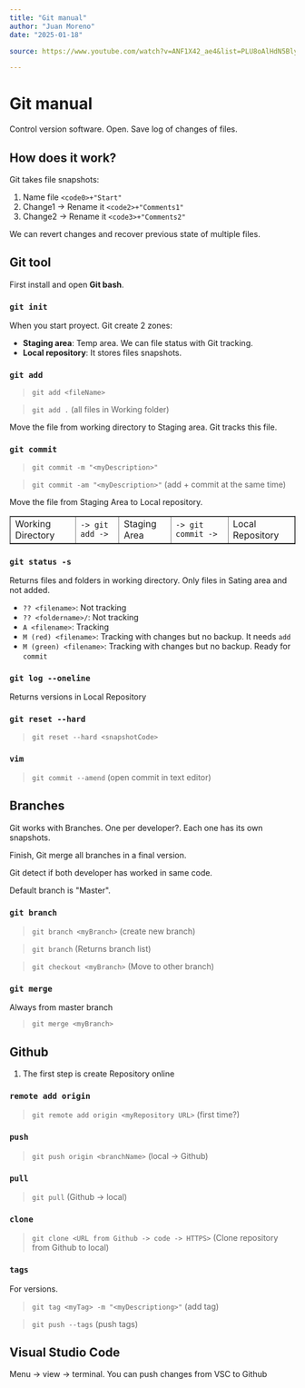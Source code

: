 ```yaml
---
title: "Git manual"
author: "Juan Moreno"
date: "2025-01-18"

source: https://www.youtube.com/watch?v=ANF1X42_ae4&list=PLU8oAlHdN5BlyaPFiNQcV0xDqy0eR35aU<

---
```


# Git manual
Control version software. Open. Save log of changes of files.

## How does it work?

Git takes file snapshots:

1. Name file ```<code0>+"Start"```
2. Change1 -> Rename it ```<code2>+"Comments1"```
3. Change2 -> Rename it ```<code3>+"Comments2"```

We can revert changes and recover previous state of multiple files.

## Git tool
First install and open **Git bash**.

### ```git init```
When you start proyect. Git create 2 zones:

- **Staging area**: Temp area. We can file status with Git tracking.
- **Local repository**: It stores files snapshots.

### ```git add```
>```git add <fileName>```

>```git add .``` (all files in Working folder)

Move the file from working directory to Staging area. Git tracks this file.

### ```git commit```
>```git commit -m "<myDescription>"```

>```git commit -am "<myDescription>"``` (add + commit at the same time)

Move the file from Staging Area to Local repository.

<table border="1">
<tr>
	<td>Working Directory</td>
	<td><code>-> git add -></code></td>
	<td>Staging Area</td>
	<td><code>-> git commit -></code></td>
	<td>Local Repository</td>
</tr>
</table>

### ```git status -s```
Returns files and folders in working directory. Only files in Sating area and not added.

- ```?? <filename>```: Not tracking
- ```?? <foldername>/```: Not tracking
- ```A <filename>```: Tracking
- ```M (red) <filename>```: Tracking with changes but no backup. It needs ```add```
- ```M (green) <filename>```: Tracking with changes but no backup. Ready for ```commit```

### ```git log --oneline```
Returns versions in Local Repository

### ```git reset --hard```
>```git reset --hard <snapshotCode>```

### ```vim```
>```git commit --amend``` (open commit in text editor)

## Branches
Git works with Branches. One per developer?. Each one has its own snapshots.

Finish, Git merge all branches in a final version.

Git detect if both developer has worked in same code.

Default branch is "Master". 

### ```git branch```
>```git branch <myBranch>``` (create new branch)

>```git branch``` (Returns branch list)

>```git checkout <myBranch>``` (Move to other branch)

### ```git merge```
Always from master branch

>```git merge <myBranch>```

## Github
1. The first step is create Repository online

### ```remote add origin```
>```git remote add origin <myRepository URL>``` (first time?)

### ```push```
>```git push origin <branchName>``` (local -> Github)

### ```pull```
>```git pull``` (Github -> local)

### ```clone```
>```git clone <URL from Github -> code -> HTTPS>``` (Clone repository from Github to local)

### ```tags```
For versions.
>```git tag <myTag> -m "<myDescriptiong>"``` (add tag)

>```git push --tags``` (push tags)

## Visual Studio Code
Menu -> view -> terminal.
You can push changes from VSC to Github